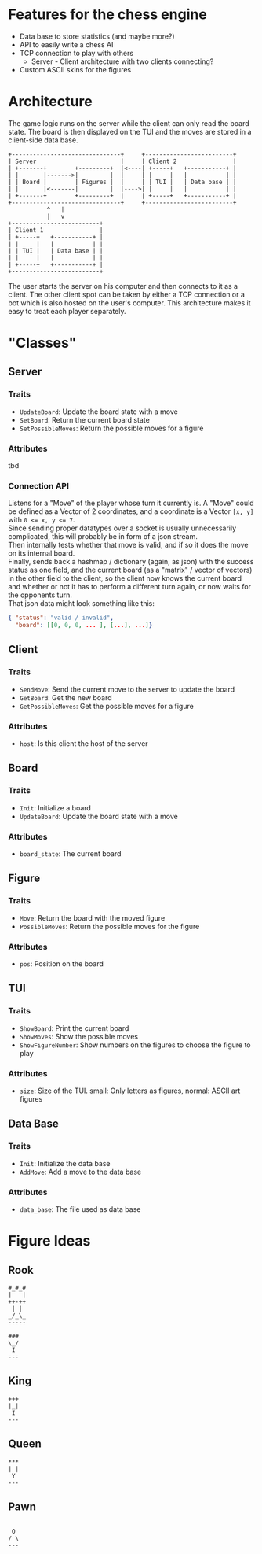 # Features for the chess engine

 - Data base to store statistics (and maybe more?)
 - API to easily write a chess AI
 - TCP connection to play with others
    - Server - Client architecture with two clients connecting?
 - Custom ASCII skins for the figures

# Architecture

The game logic runs on the server while the client can only read the board
state. The board is then displayed on the TUI and the moves are stored in a
client-side data base. 

```
+-------------------------------+     +-------------------------+
| Server                        |     | Client 2                |
| +-------+        +---------+  |<----| +-----+   +-----------+ |
| |       |------->|         |  |     | |     |   |           | |
| | Board |        | Figures |  |     | | TUI |   | Data base | |
| |       |<-------|         |  |---->| |     |   |           | |
| +-------+        +---------+  |     | +-----+   +-----------+ |
+-------------------------------+     +-------------------------+
           ^   |
           |   v
+-------------------------+
| Client 1                |
| +-----+   +-----------+ |
| |     |   |           | |
| | TUI |   | Data base | |
| |     |   |           | |
| +-----+   +-----------+ |
+-------------------------+
```

The user starts the server on his computer and then connects to it as a client.
The other client spot can be taken by either a TCP connection or a bot which is
also hosted on the user's computer.
This architecture makes it easy to treat each player separately.

# "Classes"
## Server
### Traits
- `UpdateBoard`: Update the board state with a move
- `SetBoard`: Return the current board state
- `SetPossibleMoves`: Return the possible moves for a figure

### Attributes
tbd

### Connection API
Listens for a "Move" of the player whose turn it currently is. A "Move" could
be defined as a Vector of 2 coordinates, and a coordinate is a Vector `[x, y]`
with `0 <= x, y <= 7`.  
Since sending proper datatypes over a socket is usually unnecessarily
complicated, this will probably be in form of a json stream.  
Then internally tests whether that move is valid, and if so it does the move on
its internal board.  
Finally, sends back a hashmap / dictionary (again, as json) with the success
status as one field, and the current board (as a "matrix" / vector of vectors)
in the other field to the client, so the client now knows the current board and
whether or not it has to perform a different turn again, or now waits for the
opponents turn.  
That json data might look something like this:
```json
{ "status": "valid / invalid",
  "board": [[0, 0, 0, ... ], [...], ...]}
```

## Client
### Traits
- `SendMove`: Send the current move to the server to update the board
- `GetBoard`: Get the new board
- `GetPossibleMoves`: Get the possible moves for a figure

### Attributes
- `host`: Is this client the host of the server

## Board
### Traits
- `Init`:  Initialize a board
- `UpdateBoard`: Update the board state with a move

### Attributes
- `board_state`: The current board

## Figure
### Traits
- `Move`: Return the board with the moved figure
- `PossibleMoves`: Return the possible moves for the figure

### Attributes
- `pos`: Position on the board

## TUI
### Traits
- `ShowBoard`: Print the current board
- `ShowMoves`: Show the possible moves
- `ShowFigureNumber`: Show numbers on the figures to choose the figure to play

### Attributes
- `size`: Size of the TUI. small: Only letters as figures, normal: ASCII art figures

## Data Base
### Traits
- `Init`: Initialize the data base
- `AddMove`: Add a move to the data base

### Attributes
- `data_base`: The file used as data base

# Figure Ideas
## Rook
```
#_#_#
|   |
++-++
 | |
_/_\_
-----
```

```
###
\_/
 I
---
```

## King
```
+++
|_|
 I
---
```

## Queen
```
***
| |
 Y
---
```

## Pawn
```

 O
/ \
---
```

